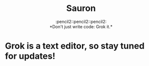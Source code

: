 <h1 align="center">Sauron</h1>

<div
align="center">
:pencil2::pencil2::pencil2:
</div>

<div align="center">
	*Don't just write code: Grok it.*
</div>

# Grok is a text editor, so stay tuned for updates!